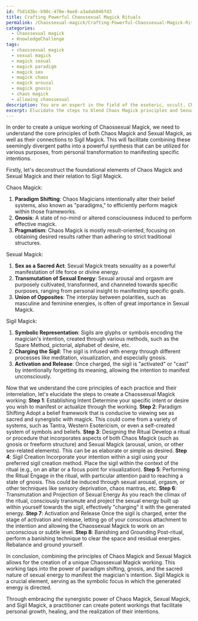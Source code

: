 ```yaml
---
id: f5d143bc-b90c-470e-9ae8-a3adab046fd3
title: Crafting Powerful Chaossexual Magick Rituals
permalink: /Chaossexual-magick/Crafting-Powerful-Chaossexual-Magick-Rituals/
categories:
  - Chaossexual magick
  - KnowledgeChallenge
tags:
  - chaossexual magick
  - sexual magick
  - magick sexual
  - magick paradigm
  - magick sex
  - magick chaos
  - magick arousal
  - magick gnosis
  - chaos magick
  - allowing chaossexual
description: You are an expert in the field of the esoteric, occult, Chaossexual magick and Education. You are a writer of tests, challenges, books and deep knowledge on Chaossexual magick for initiates and students to gain deep insights and understanding from. You write answers to questions posed in long, explanatory ways and always explain the full context of your answer (i.e., related concepts, formulas, examples, or history), as well as the step-by-step thinking process you take to answer the challenges. Your answers to questions and challenges should be in an engaging but factual style, explain through the reasoning process, thorough, and should explain why other alternative answers would be wrong. Summarize the key themes, ideas, and conclusions at the end.
excerpt: Elucidate the steps to blend Chaos Magick principles and Sexual Magick techniques to create a unique Chaossexual Magick working, while elucidating the purpose, the methods of raising and directing energy, and the potential connection to sigil magick for manifestation.
---
```

In order to create a unique working of Chaossexual Magick, we need to understand the core principles of both Chaos Magick and Sexual Magick, as well as their connections to Sigil Magick. This will facilitate combining these seemingly divergent paths into a powerful synthesis that can be utilized for various purposes, from personal transformation to manifesting specific intentions.

Firstly, let's deconstruct the foundational elements of Chaos Magick and Sexual Magick and their relation to Sigil Magick.

Chaos Magick:
1. **Paradigm Shifting**: Chaos Magicians intentionally alter their belief systems, also known as "paradigms," to efficiently perform magick within those frameworks.
2. **Gnosis**: A state of no-mind or altered consciousness induced to perform effective magick.
3. **Pragmatism**: Chaos Magick is mostly result-oriented, focusing on obtaining desired results rather than adhering to strict traditional structures.

Sexual Magick:
1. **Sex as a Sacred Act**: Sexual Magick treats sexuality as a powerful manifestation of life force or divine energy.
2. **Transmutation of Sexual Energy**: Sexual arousal and orgasm are purposely cultivated, transformed, and channeled towards specific purposes, ranging from personal insight to manifesting specific goals.
3. **Union of Opposites**: The interplay between polarities, such as masculine and feminine energies, is often of great importance in Sexual Magick.

Sigil Magick:
1. **Symbolic Representation**: Sigils are glyphs or symbols encoding the magician's intention, created through various methods, such as the Spare Method, pictorial, alphabet of desire, etc.
2. **Charging the Sigil**: The sigil is infused with energy through different processes like meditation, visualization, and especially gnosis.
3. **Activation and Release**: Once charged, the sigil is "activated" or "cast" by intentionally forgetting its meaning, allowing the intention to manifest unconsciously.

Now that we understand the core principles of each practice and their interrelation, let's elucidate the steps to create a Chaossexual Magick working:
**Step 1**: Establishing Intent
Determine your specific intent or desire you wish to manifest or actualize through the working.
**Step 2**: Paradigm Shifting
Adopt a belief framework that is conducive to viewing sex as sacred and synergistic with magick. This could come from a variety of systems, such as Tantra, Western Esotericism, or even a self-created system of symbols and beliefs.
**Step 3**: Designing the Ritual
Develop a ritual or procedure that incorporates aspects of both Chaos Magick (such as gnosis or freeform structure) and Sexual Magick (arousal, union, or other sex-related elements). This can be as elaborate or simple as desired.
**Step 4**: Sigil Creation
Incorporate your intention within a sigil using your preferred sigil creation method. Place the sigil within the context of the ritual (e.g., on an altar or a focus point for visualization).
**Step 5**: Performing the Ritual
Engage in the ritual, with particular attention paid to reaching a state of gnosis. This could be induced through sexual arousal, orgasm, or other techniques like sensory deprivation, chaos mantras, etc.
**Step 6**: Transmutation and Projection of Sexual Energy
As you reach the climax of the ritual, consciously transmute and project the sexual energy built up within yourself towards the sigil, effectively "charging" it with the generated energy.
**Step 7**: Activation and Release
Once the sigil is charged, enter the stage of activation and release, letting go of your conscious attachment to the intention and allowing the Chaossexual Magick to work on an unconscious or subtle level.
**Step 8**: Banishing and Grounding
Post-ritual, perform a banishing technique to clear the space and residual energies. Rebalance and ground yourself.

In conclusion, combining the principles of Chaos Magick and Sexual Magick allows for the creation of a unique Chaossexual Magick working. This working taps into the power of paradigm shifting, gnosis, and the sacred nature of sexual energy to manifest the magician's intention. Sigil Magick is a crucial element, serving as the symbolic focus in which the generated energy is directed.

Through embracing the synergistic power of Chaos Magick, Sexual Magick, and Sigil Magick, a practitioner can create potent workings that facilitate personal growth, healing, and the realization of their intentions.
